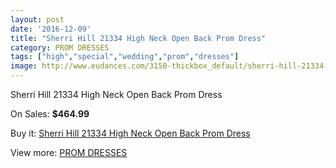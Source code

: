 ```yaml
---
layout: post
date: '2016-12-09'
title: "Sherri Hill 21334 High Neck Open Back Prom Dress"
category: PROM DRESSES
tags: ["high","special","wedding","prom","dresses"]
image: http://www.eudances.com/3150-thickbox_default/sherri-hill-21334-high-neck-open-back-prom-dress.jpg
---
```

Sherri Hill 21334 High Neck Open Back Prom Dress

On Sales: **$464.99**
<a href="https://www.eudances.com/en/prom-dresses/1085-sherri-hill-21334-high-neck-open-back-prom-dress.html"><amp-img layout="responsive" width="600" height="600" src="//www.eudances.com/3150-thickbox_default/sherri-hill-21334-high-neck-open-back-prom-dress.jpg" alt="Sherri Hill 21334 High Neck Open Back Prom Dress 0" /></a>
<a href="https://www.eudances.com/en/prom-dresses/1085-sherri-hill-21334-high-neck-open-back-prom-dress.html"><amp-img layout="responsive" width="600" height="600" src="//www.eudances.com/3151-thickbox_default/sherri-hill-21334-high-neck-open-back-prom-dress.jpg" alt="Sherri Hill 21334 High Neck Open Back Prom Dress 1" /></a>
<a href="https://www.eudances.com/en/prom-dresses/1085-sherri-hill-21334-high-neck-open-back-prom-dress.html"><amp-img layout="responsive" width="600" height="600" src="//www.eudances.com/3152-thickbox_default/sherri-hill-21334-high-neck-open-back-prom-dress.jpg" alt="Sherri Hill 21334 High Neck Open Back Prom Dress 2" /></a>
<a href="https://www.eudances.com/en/prom-dresses/1085-sherri-hill-21334-high-neck-open-back-prom-dress.html"><amp-img layout="responsive" width="600" height="600" src="//www.eudances.com/3153-thickbox_default/sherri-hill-21334-high-neck-open-back-prom-dress.jpg" alt="Sherri Hill 21334 High Neck Open Back Prom Dress 3" /></a>
<a href="https://www.eudances.com/en/prom-dresses/1085-sherri-hill-21334-high-neck-open-back-prom-dress.html"><amp-img layout="responsive" width="600" height="600" src="//www.eudances.com/3154-thickbox_default/sherri-hill-21334-high-neck-open-back-prom-dress.jpg" alt="Sherri Hill 21334 High Neck Open Back Prom Dress 4" /></a>

Buy it: [Sherri Hill 21334 High Neck Open Back Prom Dress](https://www.eudances.com/en/prom-dresses/1085-sherri-hill-21334-high-neck-open-back-prom-dress.html "Sherri Hill 21334 High Neck Open Back Prom Dress")

View more: [PROM DRESSES](https://www.eudances.com/en/13-prom-dresses "PROM DRESSES")